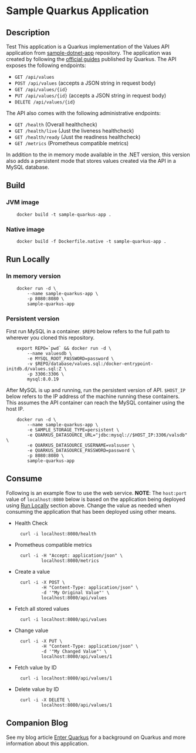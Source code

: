 # Sample Quarkus Application

## Description
Test
This application is a Quarkus implementation of the Values API application from [sample-dotnet-app](https://github.com/saharsh-samples/sample-dotnet-app) repository. The application was created by following the [official guides](https://quarkus.io/get-started/) published by Quarkus. The API exposes the following endpoints:

- `GET /api/values`
- `POST /api/values` (accepts a JSON string in request body)
- `GET /api/values/{id}`
- `PUT /api/values/{id}` (accepts a JSON string in request body)
- `DELETE /api/values/{id}`

The API also comes with the following administrative endpoints:

- `GET /health` (Overall healthcheck)
- `GET /health/live` (Just the liveness healthcheck)
- `GET /health/ready` (Just the readiness healthcheck)
- `GET /metrics` (Prometheus compatible metrics)

In addition to the in memory mode available in the .NET version, this version also adds a persistent mode that stores values created via the API in a MySQL database.

## Build

### JVM image

        docker build -t sample-quarkus-app .

### Native image

        docker build -f Dockerfile.native -t sample-quarkus-app .

## Run Locally

### In memory version

        docker run -d \
            --name sample-quarkus-app \
            -p 8080:8080 \
            sample-quarkus-app

### Persistent version

First run MySQL in a container. `$REPO` below refers to the full path to wherever you cloned this repository.

        export REPO=`pwd` && docker run -d \
            --name valuesdb \
            -e MYSQL_ROOT_PASSWORD=password \
            -v $REPO/database/values.sql:/docker-entrypoint-initdb.d/values.sql:Z \
            -p 3306:3306 \
            mysql:8.0.19

After MySQL is up and running, run the persistent version of API. `$HOST_IP` below refers to the IP address of the machine running these containers. This assumes the API container can reach the MySQL container using the host IP.

        docker run -d \
            --name sample-quarkus-app \
            -e SAMPLE_STORAGE_TYPE=persistent \
            -e QUARKUS_DATASOURCE_URL="jdbc:mysql://$HOST_IP:3306/valsdb" \
            -e QUARKUS_DATASOURCE_USERNAME=valsuser \
            -e QUARKUS_DATASOURCE_PASSWORD=password \
            -p 8080:8080 \
            sample-quarkus-app

## Consume

Following is an example flow to use the web service. **NOTE**: The `host:port` value of `localhost:8080` below is based on the application being deployed using [Run Locally](#run-locally) section above. Change the value as needed when consuming the application that has been deployed using other means.

- Health Check

        curl -i localhost:8080/health

- Prometheus compatible metrics

        curl -i -H "Accept: application/json" \
                localhost:8080/metrics

- Create a value

        curl -i -X POST \
                -H "Content-Type: application/json" \
                -d '"My Original Value"' \
                localhost:8080/api/values

- Fetch all stored values

        curl -i localhost:8080/api/values

- Change value

        curl -i -X PUT \
                -H "Content-Type: application/json" \
                -d '"My Changed Value"' \
                localhost:8080/api/values/1

- Fetch value by ID

        curl -i localhost:8080/api/values/1

- Delete value by ID

        curl -i -X DELETE \
                localhost:8080/api/values/1

## Companion Blog

See my blog article [Enter Quarkus](http://saharsh.org/2020/02/04/enter-quarkus/) for a background on Quarkus and more information about this application.
